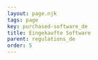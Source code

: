 ```yaml
---
layout: page.njk
tags: page
key: purchased-software_de
title: Eingekaufte Software
parent: regulations_de
order: 5
---
```

